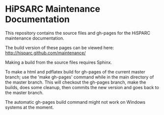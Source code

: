 HiPSARC Maintenance Documentation
=================================

This repository contains the source files and gh-pages for the HiSPARC maintenance documentation.

The build version of these pages can be viewed here:
http://hisparc.github.com/maintenance/

Making a build from the source files requires Sphinx.

To make a html and pdflatex build for gh-pages of the current master branch; use the 'make gh-pages' command while in the main directory of the master branch. This will checkout the gh-pages branch, make the builds, does some cleanup, then commits the new version and goes back to the master branch.

The automatic gh-pages build command might not work on Windows systems at the moment.
